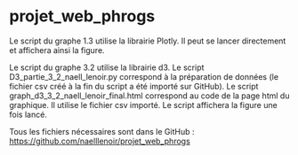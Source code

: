 # projet_web_phrogs

Le script du graphe 1.3 utilise la librairie Plotly. 
Il peut se lancer directement et affichera ainsi la figure.

Le script du graphe 3.2 utilise la librairie d3.
Le script D3_partie_3_2_naell_lenoir.py correspond à la préparation de données (le fichier csv créé à la fin du script a été importé sur GitHub).
Le script graph_d3_3_2_naell_lenoir_final.html correspond au code de la page html du graphique. Il utilise le fichier csv importé.
Le script affichera la figure une fois lancé.


Tous les fichiers nécessaires sont dans le GitHub : https://github.com/naelllenoir/projet_web_phrogs
